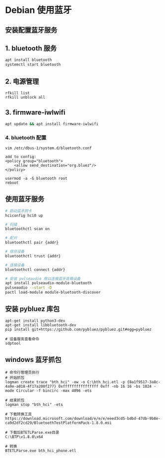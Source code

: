 # Debian 使用蓝牙

## 安装配置蓝牙服务

## 1.  bluetooth 服务

```bash
apt install bluetooth
systemctl start bluetooth
```

## 2. 电源管理

```apt
rfkill list
rfkill unblock all
```

## 3. firmware-iwlwifi

```bash
apt update && apt install firmware-iwlwifi
```

### 4. bluetooth 配置

```
vim /etc/dbus-1/system.d/bluetooth.conf

add to config: 
<policy group="bluetooth"> 
	<allow send_destination="org.bluez"/>
</policy>

usermod -a -G bluetooth root
reboot
```



## 使用蓝牙服务

```bash
# 启动蓝牙网卡
hciconfig hci0 up

# 扫描
bluetoothctl scan on

# 配对
bluetoothctl pair {addr}

# 信任设备
bluetoothctl trust {addr}

# 连接设备
bluetoothctl connect {addr}

# 安装 pulseaudio 用以连接蓝牙音箱设备
apt install pulseaudio-module-bluetooth
pulseaudio --start -D
pactl load-module module-bluetooth-discover
```

## 安装 pybluez 库包

```
apt-get install python3-dev
apt-get install libbluetooth-dev
pip install git+https://github.com/pybluez/pybluez.git#egg=pybluez

# 设备服务查看命令
sdptool 
```

## windows 蓝牙抓包

```
# 命令行管理员执行
# 开始抓包
logman create trace "bth_hci" -ow -o C:\bth_hci.etl -p {8a1f9517-3a8c-4a9e-a018-4f17a200f277} 0xffffffffffffffff 0xff -nb 16 16 -bs 1024 -mode Circular -f bincirc -max 4096 -ets

# 结束抓包
logman stop "bth_hci" -ets

# 下载转换工具
https://download.microsoft.com/download/e/e/e/eeed3cd5-bdbd-47db-9b8e-ca9d2df2cd29/BluetoothTestPlatformPack-1.8.0.msi

# 下载后BTETLParse.exe目录
C:\BTP\v1.8.0\x64

# 转换
BTETLParse.exe bth_hci_phone.etl
```

